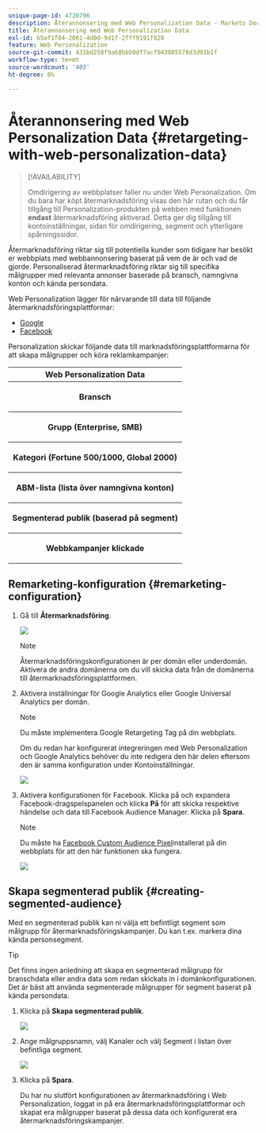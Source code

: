 ```yaml
---
unique-page-id: 4720796
description: Återannonsering med Web Personalization Data - Marketo Docs - produktdokumentation
title: Återannonsering med Web Personalization Data
exl-id: b5af1f84-2061-4d0d-9d1f-2fff9191f028
feature: Web Personalization
source-git-commit: 431bd258f9a68bbb9df7acf043085578d3d91b1f
workflow-type: tm+mt
source-wordcount: '403'
ht-degree: 0%

---
```


# Återannonsering med Web Personalization Data {#retargeting-with-web-personalization-data}

>[!AVAILABILITY]
>
>Omdirigering av webbplatser faller nu under Web Personalization. Om du bara har köpt återmarknadsföring visas den här rutan och du får tillgång till Personalization-produkten på webben med funktionen **endast** återmarknadsföring aktiverad. Detta ger dig tillgång till kontoinställningar, sidan för omdirigering, segment och ytterligare spårningssidor.

Återmarknadsföring riktar sig till potentiella kunder som tidigare har besökt er webbplats med webbannonsering baserat på vem de är och vad de gjorde. Personaliserad återmarknadsföring riktar sig till specifika målgrupper med relevanta annonser baserade på bransch, namngivna konton och kända persondata.

Web Personalization lägger för närvarande till data till följande återmarknadsföringsplattformar:

* [Google](/help/marketo/product-docs/web-personalization/website-retargeting/personalized-remarketing-in-google.md)
* [Facebook](/help/marketo/product-docs/web-personalization/website-retargeting/personalized-remarketing-in-facebook.md)

Personalization skickar följande data till marknadsföringsplattformarna för att skapa målgrupper och köra reklamkampanjer:

<table> 
 <tbody> 
  <tr> 
   <th colspan="1">Web Personalization Data</th> 
  </tr> 
  <tr> 
   <th><p>Bransch</p></th> 
  </tr> 
  <tr> 
   <th><p>Grupp (Enterprise, SMB)</p></th> 
  </tr> 
  <tr> 
   <th><p>Kategori (Fortune 500/1000, Global 2000)</p></th> 
  </tr> 
  <tr> 
   <th><p>ABM-lista (lista över namngivna konton)</p></th> 
  </tr> 
  <tr> 
   <th><p>Segmenterad publik (baserad på segment)</p></th> 
  </tr> 
  <tr> 
   <th><p>Webbkampanjer klickade</p></th> 
  </tr> 
 </tbody> 
</table>

## Remarketing-konfiguration {#remarketing-configuration}

1. Gå till **Återmarknadsföring**.

   ![](assets/one.png)

   >[!NOTE]
   >
   >Återmarknadsföringskonfigurationen är per domän eller underdomän. Aktivera de andra domänerna om du vill skicka data från de domänerna till återmarknadsföringsplattformen.

1. Aktivera inställningar för Google Analytics eller Google Universal Analytics per domän.

   >[!NOTE]
   >
   >Du måste implementera Google Retargeting Tag på din webbplats.
   >
   >Om du redan har konfigurerat integreringen med Web Personalization och Google Analytics behöver du inte redigera den här delen eftersom den är samma konfiguration under Kontoinställningar.

   ![](assets/two.png)

1. Aktivera konfigurationen för Facebook. Klicka på och expandera Facebook-dragspelspanelen och klicka **På** för att skicka respektive händelse och data till Facebook Audience Manager. Klicka på **Spara**.

   >[!NOTE]
   >
   >Du måste ha [Facebook Custom Audience Pixel](https://developers.facebook.com/docs/ads-for-websites/website-custom-audiences/getting-started#install-the-pixel)installerat på din webbplats för att den här funktionen ska fungera.

   ![](assets/three.png)

## Skapa segmenterad publik {#creating-segmented-audience}

Med en segmenterad publik kan ni välja ett befintligt segment som målgrupp för återmarknadsföringskampanjer. Du kan t.ex. markera dina kända personsegment.

>[!TIP]
>
>Det finns ingen anledning att skapa en segmenterad målgrupp för branschdata eller andra data som redan skickats in i domänkonfigurationen. Det är bäst att använda segmenterade målgrupper för segment baserat på kända persondata.

1. Klicka på **Skapa segmenterad publik**.

   ![](assets/image2015-1-15-16-3a36-3a38.png)

1. Ange målgruppsnamn, välj Kanaler och välj Segment i listan över befintliga segment.

   ![](assets/image2015-1-15-16-3a40-3a17.png)

1. Klicka på **Spara**.

   Du har nu slutfört konfigurationen av återmarknadsföring i Web Personalization, loggat in på era återmarknadsföringsplattformar och skapat era målgrupper baserat på dessa data och konfigurerat era återmarknadsföringskampanjer.
